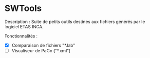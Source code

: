 # SWTools

Description  : Suite de petits outils destinés aux fichiers générés par le logiciel ETAS INCA.

Fonctionnalités :
  - [X] Comparaison de fichiers "*.lab"
  - [ ] Visualiseur de PaCo ("*.xml")
